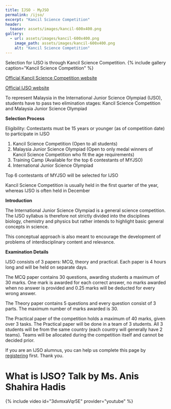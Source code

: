 ```yaml
---
title: IJSO - MyJSO
permalink: /ijso/
excerpt: "Kancil Science Competition"
header:
  teaser: assets/images/kancil-600x400.png
gallery:
  - url: assets/images/kancil-600x400.png
    image_path: assets/images/kancil-600x400.png
    alt: "Kancil Science Competition"
---
```


Selection for IJSO is through Kancil Science Competition.
{% include gallery caption="Kancil Science Competition" %}

<!-- [Register now!](https://contesthub.my/register) -->

[Official Kancil Science Competition website](https://kancilscience.my/)

[Official IJSO website](http://www.ijsoweb.org/)

To represent Malaysia in the International Junior Science Olympiad (IJSO), students have to pass two elimination stages: Kancil Science Competition and Malaysia Junior Science Olympiad

**Selection Process&nbsp;**

Eligibility: Contestants must be 15 years or younger (as of competition date) to participate in IJSO&nbsp;

1. Kancil Science Competition (Open to all students)
2. Malaysia Junior Science Olympiad (Open to only medal winners of Kancil Science Competition who fit the age requirements)
3. Training Camp (Available for the top 6 contestants of MYJSO)
4. International Junior Science Olympiad&nbsp;

Top 6 contestants of MYJSO will be selected for IJSO

Kancil Science Competition is usually held in the first quarter of the year, whereas IJSO is often held in December

**Introduction**

The International Junior Science Olympiad is a general science competition. The IJSO syllabus is therefore not strictly divided into the disciplines biology, chemistry and physics but rather intends to highlight basic general concepts in science.

This conceptual approach is also meant to encourage the development of problems of interdisciplinary content and relevance.

**Examination Details**

IJSO consists of 3 papers: MCQ, theory and practical. Each paper is 4 hours long and will be held on separate days.

The MCQ paper contains 30 questions, awarding students a maximum of 30 marks. One mark is awarded for each correct answer, no marks awarded when no answer is provided and 0.25 marks will be deducted for every wrong answer.

The Theory paper contains 5 questions and every question consist of 3 parts. The maximum number of marks awarded is 30.&nbsp;

The Practical paper of the competition holds a maximum of 40 marks, given over 3 tasks. The Practical paper will be done in a team of 3 students. All 3 students will be from the same country (each country will generally have 2 teams). Teams will be allocated during the competition itself and cannot be decided prior.

If you are an IJSO alumnus, you can help us complete this page by [registering](/alumni) first. Thank you.

# What is IJSO? Talk by Ms. Anis Shahira Hadis
{% include video id="3dvmxaVqr5E" provider="youtube" %}
